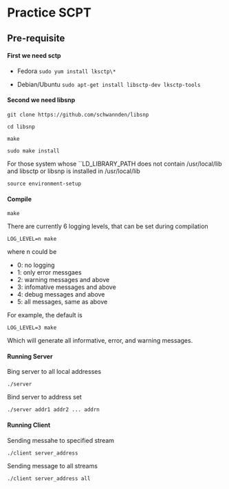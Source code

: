 # Practice SCPT

## Pre-requisite

#### First we need sctp

* Fedora
``sudo yum install lksctp\*``

* Debian/Ubuntu
``sudo apt-get install libsctp-dev lksctp-tools``

#### Second we need libsnp

``git clone https://github.com/schwannden/libsnp``

``cd libsnp``

``make``

``sudo make install``

For those system whose ``LD_LIBRARY_PATH does not contain /usr/local/lib
and libsctp or libsnp is installed in /usr/local/lib

``source environment-setup``

#### Compile
``make``

There are currently 6 logging levels, that can be set during compilation

``LOG_LEVEL=n make``

where n could be
* 0: no logging
* 1: only error messgaes
* 2: warning messages and above
* 3: infomative messages and above
* 4: debug messages and above
* 5: all messages, same as above

For example, the default is

``LOG_LEVEL=3 make``

Which will generate all informative, error, and warning messages.

#### Running Server
Bing server to all local addresses

``./server``

Bind server to address set

``./server addr1 addr2 ... addrn``

#### Running Client
Sending messahe to specified stream

``./client server_address``

Sending message to all streams

``./client server_address all``
